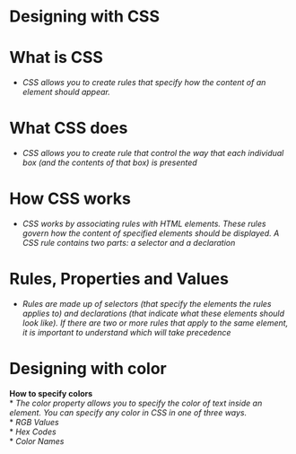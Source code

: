 # Designing with CSS  
  
# What is CSS
  
*  _CSS allows you to create rules that specify how the content of an element should appear._
  
# What CSS does
  
   * _CSS allows you to create rule that control the way that each individual box (and the contents of that box) is presented_
 
 # How CSS works
 
   * _CSS works by associating rules with HTML elements. 
   These rules govern how the content of specified elements should be displayed. 
   A CSS rule contains two parts: a selector and a declaration_
   
 # Rules, Properties and Values
 
   * _Rules are made up of selectors (that specify the elements the rules applies to) and declarations (that indicate what these elements should look like). 
    If there are two or more rules that apply to the same element, it is important to understand which will take precedence_ 
    
# Designing with color

 **How to specify colors**  
  	* _The color property allows you to specify the color of text inside an element. You can specify any color in CSS in one of three ways._  
	    * _RGB Values_  
      * _Hex Codes_  
      * _Color Names_  

